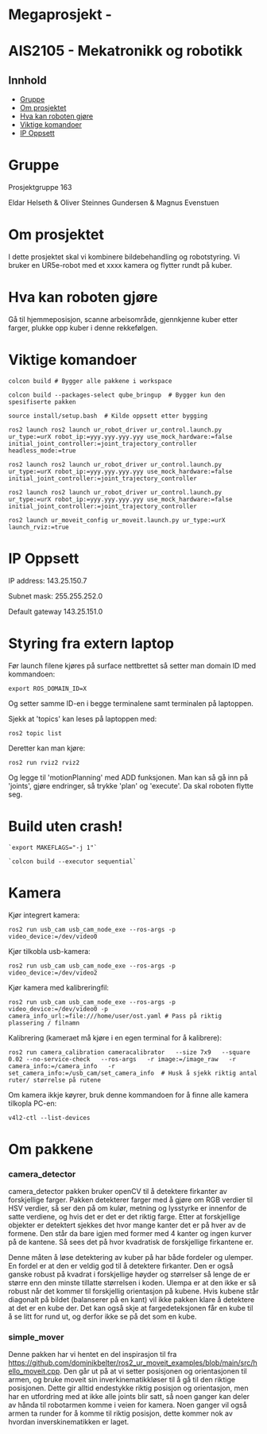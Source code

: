 # Megaprosjekt -
# AIS2105 - Mekatronikk og robotikk

## Innhold
- [Gruppe](#Gruppe)
- [Om prosjektet](#Om-prosjektet)
- [Hva kan roboten gjøre](#Hva-kan-roboten-gjøre)
- [Viktige komandoer](#Viktige-komandoer)
- [IP Oppsett](#IP-Oppsett)
# Gruppe
Prosjektgruppe 163

Eldar Helseth &amp;
Oliver Steinnes Gundersen &amp;
Magnus Evenstuen

# Om prosjektet
I dette prosjektet skal vi kombinere bildebehandling og robotstyring. Vi bruker en UR5e-robot med et xxxx kamera og flytter rundt på kuber. 

# Hva kan roboten gjøre
Gå til hjemmeposisjon, scanne arbeisområde, gjennkjenne kuber etter farger, plukke opp kuber i denne rekkefølgen. 

# Viktige komandoer
```
colcon build # Bygger alle pakkene i workspace
```
```
colcon build --packages-select qube_bringup  # Bygger kun den spesifiserte pakken
```
```
source install/setup.bash  # Kilde oppsett etter bygging
```
```
ros2 launch ros2 launch ur_robot_driver ur_control.launch.py ur_type:=urX ​robot_ip:=yyy.yyy.yyy.yyy use_mock_hardware:=false
initial_joint_controller:=joint_trajectory_controller headless_mode:=true
```
```
ros2 launch ros2 launch ur_robot_driver ur_control.launch.py ur_type:=urX robot_ip:=yyy.yyy.yyy.yyy use_mock_hardware:=false
initial_joint_controller:=joint_trajectory_controller
```
```
ros2 launch ros2 launch ur_robot_driver ur_control.launch.py ur_type:=urX robot_ip:=yyy.yyy.yyy.yyy use_mock_hardware:=false
initial_joint_controller:=joint_trajectory_controller
```
```
ros2 launch ur_moveit_config ur_moveit.launch.py ur_type:=urX launch_rviz:=true
```

# IP Oppsett
IP address: 143.25.150.7

Subnet mask: 255.255.252.0

Default gateway 143.25.151.0


# Styring fra extern laptop

Før launch filene kjøres på surface nettbrettet så setter man domain ID med kommandoen:
```
export ROS_DOMAIN_ID=X
```

Og setter samme ID-en i begge terminalene samt terminalen på laptoppen.

Sjekk at 'topics' kan leses på laptoppen med:
```
ros2 topic list
```

Deretter kan man kjøre:
```
ros2 run rviz2 rviz2
```

Og legge til 'motionPlanning' med ADD funksjonen. Man kan så gå inn på 'joints', gjøre endringer, så trykke 'plan' og 'execute'. Da skal roboten flytte seg. 





# Build uten crash!
```
`export MAKEFLAGS="-j 1"`

`colcon build --executor sequential`
```


# Kamera

Kjør integrert kamera:
```
ros2 run usb_cam usb_cam_node_exe --ros-args -p video_device:=/dev/video0
```

Kjør tilkobla usb-kamera:
```
ros2 run usb_cam usb_cam_node_exe --ros-args -p video_device:=/dev/video2
```

Kjør kamera med kalibreringfil:
```
ros2 run usb_cam usb_cam_node_exe --ros-args -p video_device:=/dev/video0 -p camera_info_url:=file:///home/user/ost.yaml # Pass på riktig plassering / filnamn
```

Kalibrering (kameraet må kjøre i en egen terminal for å kalibrere): 
```
ros2 run camera_calibration cameracalibrator   --size 7x9   --square 0.02 --no-service-check   --ros-args   -r image:=/image_raw   -r camera_info:=/camera_info   -r set_camera_info:=/usb_cam/set_camera_info  # Husk å sjekk riktig antal ruter/ størrelse på rutene
```

Om kamera ikkje køyrer, bruk denne kommandoen for å finne alle kamera tilkopla PC-en:
```
v4l2-ctl --list-devices
```

# Om pakkene

### camera_detector
camera_detector pakken bruker openCV til å detektere firkanter av forskjellige farger. Pakken detekterer farger med å gjøre om RGB verdier til HSV verdier, så ser den på om kulør, metning og lysstyrke er innenfor de satte verdiene, og hvis det er det er det riktig farge. Etter at forskjellige objekter er detektert sjekkes det hvor mange kanter det er på hver av de formene. Den står da bare igjen med former med 4 kanter og ingen kurver på de kantene. Så sees det på hvor kvadratisk de forskjellige firkantene er. 

Denne måten å løse detektering av kuber på har både fordeler og ulemper. En fordel er at den er veldig god til å detektere firkanter. Den er også ganske robust på kvadrat i forskjellige høyder og størrelser så lenge de er større enn den minste tillatte størrelsen i koden. Ulempa er at den ikke er så robust når det kommer til forskjellig orientasjon på kubene. Hvis kubene står diagonalt på bildet (balanserer på en kant) vil ikke pakken klare å detektere at det er en kube der. Det kan også skje at fargedeteksjonen får en kube til å se litt for rund ut, og derfor ikke se på det som en kube.

### simple_mover
Denne pakken har vi hentet en del inspirasjon til fra https://github.com/dominikbelter/ros2_ur_moveit_examples/blob/main/src/hello_moveit.cpp. Den går ut på at vi setter posisjonen og orientasjonen til armen, og bruke moveit sin inverkinematikkløser til å gå til den riktige posisjonen. Dette gir alltid endestykke riktig posisjon og orientasjon, men har en utfordring med at ikke alle joints blir satt, så noen ganger kan deler av hånda til robotarmen komme i veien for kamera. Noen ganger vil også armen ta runder for å komme til riktig posisjon, dette kommer nok av hvordan inverskinematikken er laget.
